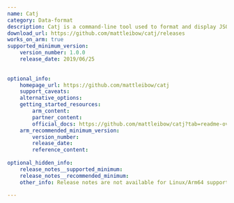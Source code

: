 ```yaml
---
name: Catj
category: Data-format
description: Catj is a command-line tool used to format and display JSON data in a human-readable, structured format.
download_url: https://github.com/mattleibow/catj/releases
works_on_arm: true
supported_minimum_version:
    version_number: 1.0.0
    release_date: 2019/06/25
 
 
optional_info:
    homepage_url: https://github.com/mattleibow/catj
    support_caveats:
    alternative_options:
    getting_started_resources:
        arm_content:
        partner_content:
        official_docs: https://github.com/mattleibow/catj?tab=readme-ov-file#install
    arm_recommended_minimum_version:
        version_number:
        release_date:
        reference_content:
 
optional_hidden_info:
    release_notes__supported_minimum:
    release_notes__recommended_minimum:
    other_info: Release notes are not available for Linux/Arm64 support. v1.0.0 has been successfully installed on the Neoverse N1 which is also the least available version of Catj.
 
---
```


